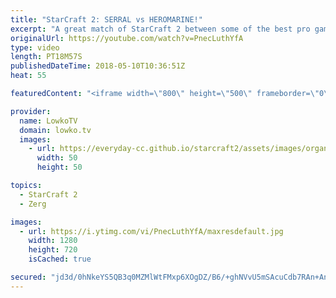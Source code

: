 ```yaml
---
title: "StarCraft 2: SERRAL vs HEROMARINE!"
excerpt: "A great match of StarCraft 2 between some of the best pro gamers. Subscribe for more videos: http://lowko.tv/youtube The Nexus All-in?! https://goo.gl/HTTgHL  Serral and HeRoMaRinE are the best in their respective race currently in Europe. They are currently topping the ladder with both over 7000 MMR."
originalUrl: https://youtube.com/watch?v=PnecLuthYfA
type: video
length: PT18M57S
publishedDateTime: 2018-05-10T10:36:51Z
heat: 55

featuredContent: "<iframe width=\"800\" height=\"500\" frameborder=\"0\" src=\"https://www.youtube.com/embed/PnecLuthYfA\" allow=\"accelerometer; autoplay; encrypted-media; gyroscope; picture-in-picture\" allowfullscreen></iframe>"

provider:
  name: LowkoTV
  domain: lowko.tv
  images:
    - url: https://everyday-cc.github.io/starcraft2/assets/images/organizations/lowko.tv-50x50.jpg
      width: 50
      height: 50

topics:
  - StarCraft 2
  - Zerg

images:
  - url: https://i.ytimg.com/vi/PnecLuthYfA/maxresdefault.jpg
    width: 1280
    height: 720
    isCached: true

secured: "jd3d/0hNkeYS5QB3q0MZMlWtFMxp6XOgDZ/B6/+ghNVvU5mSAcuCdb7RAn+An+SX1qSraABwi0aA5xwKZTrPusCDX2kBTAuwpOInpdVlcN1X1nCeNsNTE4jCaYOq+8VrN8NHo4SWqEp3W0kfQ96c365B7/hh3o9f2ij49vsNEmSO3w42XjXXwYbTjrhbBB7F8nLzI0UaVdOhYj8WdLcukkByY1HSW83LLyUe6O4Xs9bpDiKGjpJZkUBW8XzZS5U7wtLyOzZohtI5N4ykxfnJJX/yGqQAJS5xS8HclI6lnStwBj+tVFw4EOLGLq6DszWZsamgsk+2DH+0ZGJJyFdhPd/+zc2naO9X268GldfiFAhlkgdm0izC6QB87t+93nmfzK0cLcO0y29gy7BIohI7qA==;viI2W5bmd/boJmz7GjuEDg=="
---
```


